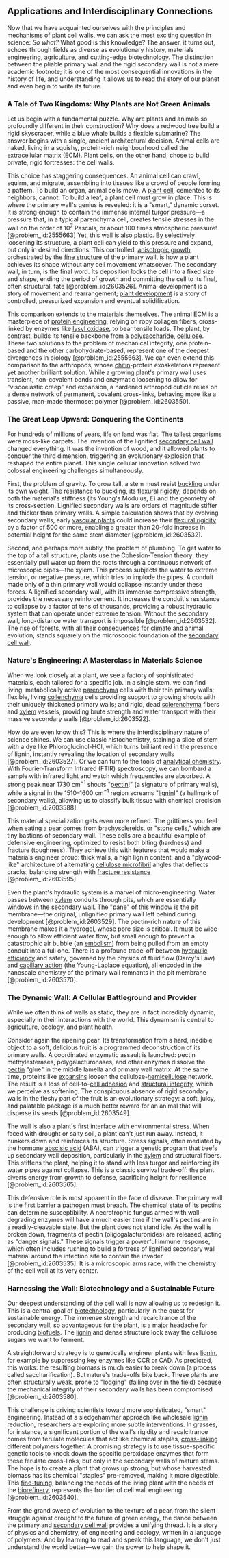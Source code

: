 ## Applications and Interdisciplinary Connections

Now that we have acquainted ourselves with the principles and mechanisms of plant cell walls, we can ask the most exciting question in science: *So what?* What good is this knowledge? The answer, it turns out, echoes through fields as diverse as evolutionary history, materials engineering, agriculture, and cutting-edge biotechnology. The distinction between the pliable primary wall and the rigid secondary wall is not a mere academic footnote; it is one of the most consequential innovations in the history of life, and understanding it allows us to read the story of our planet and even begin to write its future.

### A Tale of Two Kingdoms: Why Plants are Not Green Animals

Let us begin with a fundamental puzzle. Why are plants and animals so profoundly different in their construction? Why does a redwood tree build a rigid skyscraper, while a blue whale builds a flexible submarine? The answer begins with a single, ancient architectural decision. Animal cells are naked, living in a squishy, protein-rich neighbourhood called the extracellular matrix (ECM). Plant cells, on the other hand, chose to build private, rigid fortresses: the cell walls.

This choice has staggering consequences. An animal cell can crawl, squirm, and migrate, assembling into tissues like a crowd of people forming a pattern. To build an organ, animal cells move. A [plant cell](@article_id:274736), cemented to its neighbors, cannot. To build a leaf, a plant cell must grow in place. This is where the primary wall's genius is revealed: it is a "smart," dynamic corset. It is strong enough to contain the immense internal turgor pressure—a pressure that, in a typical parenchyma cell, creates tensile stresses in the wall on the order of $10^7$ Pascals, or about 100 times atmospheric pressure! [@problem_id:2555663] Yet, this wall is also plastic. By selectively loosening its structure, a plant cell can yield to this pressure and expand, but only in desired directions. This controlled, [anisotropic growth](@article_id:153339), orchestrated by the [fine structure](@article_id:140367) of the primary wall, is how a plant achieves its shape without any cell movement whatsoever. The secondary wall, in turn, is the final word. Its deposition locks the cell into a fixed size and shape, ending the period of growth and committing the cell to its final, often structural, fate [@problem_id:2603526]. Animal development is a story of movement and rearrangement; [plant development](@article_id:154396) is a story of controlled, pressurized expansion and eventual solidification.

This comparison extends to the materials themselves. The animal ECM is a masterpiece of [protein engineering](@article_id:149631), relying on ropy collagen fibers, cross-linked by enzymes like [lysyl oxidase](@article_id:166201), to bear tensile loads. The plant, by contrast, builds its tensile backbone from a [polysaccharide](@article_id:170789), [cellulose](@article_id:144419). These two solutions to the problem of mechanical integrity, one protein-based and the other carbohydrate-based, represent one of the deepest divergences in biology [@problem_id:2555663]. We can even extend this comparison to the arthropods, whose [chitin](@article_id:175304)-protein exoskeletons represent yet another brilliant solution. While a growing plant's primary wall uses transient, non-covalent bonds and enzymatic loosening to allow for "viscoelastic creep" and expansion, a hardened arthropod cuticle relies on a dense network of permanent, covalent cross-links, behaving more like a passive, man-made thermoset polymer [@problem_id:2603550].

### The Great Leap Upward: Conquering the Continents

For hundreds of millions of years, life on land was flat. The tallest organisms were moss-like carpets. The invention of the lignified [secondary cell wall](@article_id:263453) changed everything. It was the invention of wood, and it allowed plants to conquer the third dimension, triggering an evolutionary explosion that reshaped the entire planet. This single cellular innovation solved two colossal engineering challenges simultaneously.

First, the problem of gravity. To grow tall, a stem must resist [buckling](@article_id:162321) under its own weight. The resistance to [buckling](@article_id:162321), its [flexural rigidity](@article_id:168160), depends on both the material's stiffness (its Young's Modulus, $E$) and the geometry of its cross-section. Lignified secondary walls are orders of magnitude stiffer and thicker than primary walls. A simple calculation shows that by evolving secondary walls, early [vascular plants](@article_id:276297) could increase their [flexural rigidity](@article_id:168160) by a factor of 500 or more, enabling a greater than 20-fold increase in potential height for the same stem diameter [@problem_id:2603532].

Second, and perhaps more subtly, the problem of plumbing. To get water to the top of a tall structure, plants use the Cohesion-Tension theory: they essentially pull water up from the roots through a continuous network of microscopic pipes—the xylem. This process subjects the water to extreme tension, or negative pressure, which tries to implode the pipes. A conduit made only of a thin primary wall would collapse instantly under these forces. A lignified secondary wall, with its immense compressive strength, provides the necessary reinforcement. It increases the conduit's resistance to collapse by a factor of tens of thousands, providing a robust hydraulic system that can operate under extreme tension. Without the secondary wall, long-distance water transport is impossible [@problem_id:2603532]. The rise of forests, with all their consequences for climate and animal evolution, stands squarely on the microscopic foundation of the [secondary cell wall](@article_id:263453).

### Nature's Engineering: A Masterclass in Materials Science

When we look closely at a plant, we see a factory of sophisticated materials, each tailored for a specific job. In a single stem, we can find living, metabolically active [parenchyma](@article_id:148912) cells with their thin primary walls; flexible, living [collenchyma](@article_id:155500) cells providing support to growing shoots with their uniquely thickened primary walls; and rigid, dead [sclerenchyma](@article_id:144795) fibers and [xylem](@article_id:141125) vessels, providing brute strength and water transport with their massive secondary walls [@problem_id:2603522].

How do we even know this? This is where the interdisciplinary nature of science shines. We can use classic histochemistry, staining a slice of stem with a dye like Phloroglucinol-HCl, which turns brilliant red in the presence of lignin, instantly revealing the location of secondary walls [@problem_id:2603527]. Or we can turn to the tools of [analytical chemistry](@article_id:137105). With Fourier-Transform Infrared (FTIR) spectroscopy, we can bombard a sample with infrared light and watch which frequencies are absorbed. A strong peak near $1730 \text{ cm}^{-1}$ shouts "[pectin](@article_id:262880)!" (a signature of primary walls), while a signal in the $1510–1600 \text{ cm}^{-1}$ region screams "[lignin](@article_id:145487)!" (a hallmark of secondary walls), allowing us to classify bulk tissue with chemical precision [@problem_id:2603588].

This material specialization gets even more refined. The grittiness you feel when eating a pear comes from brachysclereids, or "stone cells," which are tiny bastions of secondary wall. These cells are a beautiful example of defensive engineering, optimized to resist both biting (hardness) and fracture (toughness). They achieve this with features that would make a materials engineer proud: thick walls, a high lignin content, and a "plywood-like" architecture of alternating [cellulose microfibril](@article_id:166450) angles that deflects cracks, balancing strength with [fracture resistance](@article_id:196614) [@problem_id:2603595].

Even the plant's hydraulic system is a marvel of micro-engineering. Water passes between [xylem](@article_id:141125) conduits through pits, which are essentially windows in the secondary wall. The "pane" of this window is the pit membrane—the original, unlignified primary wall left behind during development [@problem_id:2603529]. The pectin-rich nature of this membrane makes it a hydrogel, whose pore size is critical. It must be wide enough to allow efficient water flow, but small enough to prevent a catastrophic air bubble (an [embolism](@article_id:153705)) from being pulled from an empty conduit into a full one. There is a profound trade-off between [hydraulic efficiency](@article_id:265967) and safety, governed by the physics of fluid flow (Darcy's Law) and [capillary action](@article_id:136375) (the Young-Laplace equation), all encoded in the nanoscale chemistry of the primary wall remnants in the pit membrane [@problem_id:2603570].

### The Dynamic Wall: A Cellular Battleground and Provider

While we often think of walls as static, they are in fact incredibly dynamic, especially in their interactions with the world. This dynamism is central to agriculture, ecology, and plant health.

Consider again the ripening pear. Its transformation from a hard, inedible object to a soft, delicious fruit is a programmed deconstruction of its primary walls. A coordinated enzymatic assault is launched: pectin methylesterases, polygalacturonases, and other enzymes dissolve the [pectin](@article_id:262880) "glue" in the middle lamella and primary wall matrix. At the same time, proteins like [expansins](@article_id:150785) loosen the cellulose-[hemicellulose](@article_id:177404) network. The result is a loss of cell-to-[cell adhesion](@article_id:146292) and [structural integrity](@article_id:164825), which we perceive as softening. The conspicuous absence of rigid secondary walls in the fleshy part of the fruit is an evolutionary strategy: a soft, juicy, and palatable package is a much better reward for an animal that will disperse its seeds [@problem_id:2603549].

The wall is also a plant's first interface with environmental stress. When faced with drought or salty soil, a plant can't just run away. Instead, it hunkers down and reinforces its structure. Stress signals, often mediated by the hormone [abscisic acid](@article_id:149446) (ABA), can trigger a genetic program that beefs up secondary wall deposition, particularly in the [xylem](@article_id:141125) and structural fibers. This stiffens the plant, helping it to stand with less turgor and reinforcing its water pipes against collapse. This is a classic survival trade-off: the plant diverts energy from growth to defense, sacrificing height for resilience [@problem_id:2603565].

This defensive role is most apparent in the face of disease. The primary wall is the first barrier a pathogen must breach. The chemical state of its pectins can determine susceptibility. A necrotrophic fungus armed with wall-degrading enzymes will have a much easier time if the wall's pectins are in a readily-cleavable state. But the plant does not stand idle. As the wall is broken down, fragments of pectin (oligogalacturonides) are released, acting as "danger signals." These signals trigger a powerful immune response, which often includes rushing to build a fortress of lignified secondary wall material around the infection site to contain the invader [@problem_id:2603535]. It is a microscopic arms race, with the chemistry of the cell wall at its very center.

### Harnessing the Wall: Biotechnology and a Sustainable Future

Our deepest understanding of the cell wall is now allowing us to redesign it. This is a central goal of [biotechnology](@article_id:140571), particularly in the quest for sustainable energy. The immense strength and recalcitrance of the secondary wall, so advantageous for the plant, is a major headache for producing [biofuels](@article_id:175347). The [lignin](@article_id:145487) and dense structure lock away the cellulose sugars we want to ferment.

A straightforward strategy is to genetically engineer plants with less [lignin](@article_id:145487), for example by suppressing key enzymes like CCR or CAD. As predicted, this works: the resulting biomass is much easier to break down (a process called saccharification). But nature's trade-offs bite back. These plants are often structurally weak, prone to "lodging" (falling over in the field) because the mechanical integrity of their secondary walls has been compromised [@problem_id:2603580].

This challenge is driving scientists toward more sophisticated, "smart" engineering. Instead of a sledgehammer approach like wholesale [lignin](@article_id:145487) reduction, researchers are exploring more subtle interventions. In grasses, for instance, a significant portion of the wall's rigidity and recalcitrance comes from ferulate molecules that act like chemical staples, [cross-linking](@article_id:181538) different polymers together. A promising strategy is to use tissue-specific genetic tools to knock down the specific peroxidase enzymes that form these ferulate cross-links, but only in the secondary walls of mature stems. The hope is to create a plant that grows up strong, but whose harvested biomass has its chemical "staples" pre-removed, making it more digestible. This [fine-tuning](@article_id:159416), balancing the needs of the living plant with the needs of the [biorefinery](@article_id:196586), represents the frontier of cell wall engineering [@problem_id:2603540].

From the grand sweep of evolution to the texture of a pear, from the silent struggle against drought to the future of green energy, the dance between the primary and [secondary cell wall](@article_id:263453) provides a unifying thread. It is a story of physics and chemistry, of engineering and ecology, written in a language of polymers. And by learning to read and speak this language, we don't just understand the world better—we gain the power to help shape it.